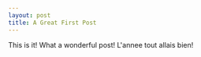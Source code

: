 ```yaml
---
layout: post
title: A Great First Post
---
```


This is it!
What a wonderful post!
L'annee tout allais bien!
